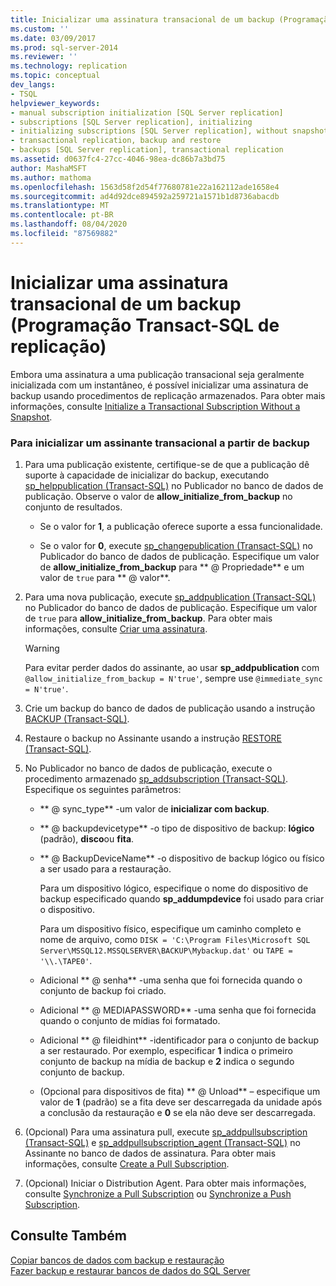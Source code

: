 ```yaml
---
title: Inicializar uma assinatura transacional de um backup (Programação Transact-SQL de replicação) | Microsoft Docs
ms.custom: ''
ms.date: 03/09/2017
ms.prod: sql-server-2014
ms.reviewer: ''
ms.technology: replication
ms.topic: conceptual
dev_langs:
- TSQL
helpviewer_keywords:
- manual subscription initialization [SQL Server replication]
- subscriptions [SQL Server replication], initializing
- initializing subscriptions [SQL Server replication], without snapshots
- transactional replication, backup and restore
- backups [SQL Server replication], transactional replication
ms.assetid: d0637fc4-27cc-4046-98ea-dc86b7a3bd75
author: MashaMSFT
ms.author: mathoma
ms.openlocfilehash: 1563d58f2d54f77680781e22a162112ade1658e4
ms.sourcegitcommit: ad4d92dce894592a259721a1571b1d8736abacdb
ms.translationtype: MT
ms.contentlocale: pt-BR
ms.lasthandoff: 08/04/2020
ms.locfileid: "87569882"
---
```

# <a name="initialize-a-transactional-subscription-from-a-backup-replication-transact-sql-programming"></a>Inicializar uma assinatura transacional de um backup (Programação Transact-SQL de replicação)
  Embora uma assinatura a uma publicação transacional seja geralmente inicializada com um instantâneo, é possível inicializar uma assinatura de backup usando procedimentos de replicação armazenados. Para obter mais informações, consulte [Initialize a Transactional Subscription Without a Snapshot](initialize-a-transactional-subscription-without-a-snapshot.md).  
  
### <a name="to-initialize-a-transactional-subscriber-from-a-backup"></a>Para inicializar um assinante transacional a partir de backup  
  
1.  Para uma publicação existente, certifique-se de que a publicação dê suporte à capacidade de inicializar do backup, executando [sp_helppublication &#40;Transact-SQL&#41;](/sql/relational-databases/system-stored-procedures/sp-helppublication-transact-sql) no Publicador no banco de dados de publicação. Observe o valor de **allow_initialize_from_backup** no conjunto de resultados.  
  
    -   Se o valor for **1**, a publicação oferece suporte a essa funcionalidade.  
  
    -   Se o valor for **0**, execute [sp_changepublication &#40;Transact-SQL&#41;](/sql/relational-databases/system-stored-procedures/sp-changepublication-transact-sql) no Publicador do banco de dados de publicação. Especifique um valor de **allow_initialize_from_backup** para ** \@ Propriedade** e um valor de `true` para ** \@ valor**.  
  
2.  Para uma nova publicação, execute [sp_addpublication &#40;Transact-SQL&#41;](/sql/relational-databases/system-stored-procedures/sp-addpublication-transact-sql) no Publicador do banco de dados de publicação. Especifique um valor de `true` para **allow_initialize_from_backup**. Para obter mais informações, consulte [Criar uma assinatura](publish/create-a-publication.md).  
  
    > [!WARNING]  
    >  Para evitar perder dados do assinante, ao usar **sp_addpublication** com `@allow_initialize_from_backup = N'true'`, sempre use `@immediate_sync = N'true'`.  
  
3.  Crie um backup do banco de dados de publicação usando a instrução [BACKUP &#40;Transact-SQL&#41;](/sql/t-sql/statements/backup-transact-sql).  
  
4.  Restaure o backup no Assinante usando a instrução [RESTORE &#40;Transact-SQL&#41;](/sql/t-sql/statements/restore-statements-transact-sql).  
  
5.  No Publicador no banco de dados de publicação, execute o procedimento armazenado [sp_addsubscription &#40;Transact-SQL&#41;](/sql/relational-databases/system-stored-procedures/sp-addsubscription-transact-sql). Especifique os seguintes parâmetros:  
  
    -   ** \@ sync_type** -um valor de **inicializar com backup**.  
  
    -   ** \@ backupdevicetype** -o tipo de dispositivo de backup: **lógico** (padrão), **disco**ou **fita**.  
  
    -   ** \@ BackupDeviceName** -o dispositivo de backup lógico ou físico a ser usado para a restauração.  
  
         Para um dispositivo lógico, especifique o nome do dispositivo de backup especificado quando **sp_addumpdevice** foi usado para criar o dispositivo.  
  
         Para um dispositivo físico, especifique um caminho completo e nome de arquivo, como `DISK = 'C:\Program Files\Microsoft SQL Server\MSSQL12.MSSQLSERVER\BACKUP\Mybackup.dat'` ou `TAPE = '\\.\TAPE0'`.  
  
    -   Adicional ** \@ senha** -uma senha que foi fornecida quando o conjunto de backup foi criado.  
  
    -   Adicional ** \@ MEDIAPASSWORD** -uma senha que foi fornecida quando o conjunto de mídias foi formatado.  
  
    -   Adicional ** \@ fileidhint** -identificador para o conjunto de backup a ser restaurado. Por exemplo, especificar **1** indica o primeiro conjunto de backup na mídia de backup e **2** indica o segundo conjunto de backup.  
  
    -   (Opcional para dispositivos de fita) ** \@ Unload** – especifique um valor de **1** (padrão) se a fita deve ser descarregada da unidade após a conclusão da restauração e **0** se ela não deve ser descarregada.  
  
6.  (Opcional) Para uma assinatura pull, execute [sp_addpullsubscription &#40;Transact-SQL&#41;](/sql/relational-databases/system-stored-procedures/sp-addpullsubscription-transact-sql) e [sp_addpullsubscription_agent &#40;Transact-SQL&#41;](/sql/relational-databases/system-stored-procedures/sp-addpullsubscription-agent-transact-sql) no Assinante no banco de dados de assinatura. Para obter mais informações, consulte [Create a Pull Subscription](create-a-pull-subscription.md).  
  
7.  (Opcional) Iniciar o Distribution Agent. Para obter mais informações, consulte [Synchronize a Pull Subscription](synchronize-a-pull-subscription.md) ou [Synchronize a Push Subscription](synchronize-a-push-subscription.md).  
  
## <a name="see-also"></a>Consulte Também  
 [Copiar bancos de dados com backup e restauração](../databases/copy-databases-with-backup-and-restore.md)   
 [Fazer backup e restaurar bancos de dados do SQL Server](../backup-restore/back-up-and-restore-of-sql-server-databases.md)  
  
  
